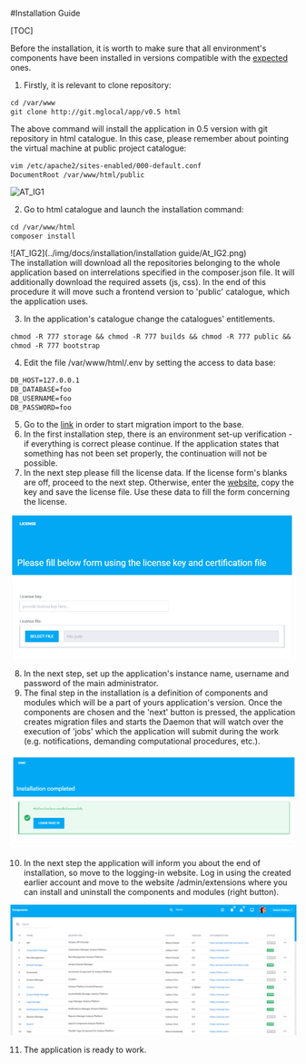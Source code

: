 #Installation Guide  

[TOC]

Before the installation, it is worth to make sure that all environment's components have been installed in versions compatible with the [expected](https://inbssoftware.atlassian.net/wiki/display/AS/Requirements) ones.  
  
1. Firstly, it is relevant to clone repository:  
<pre><code>cd /var/www
git clone http://git.mglocal/app/v0.5 html</code></pre> 
The above command will install the application in 0.5 version with git repository in html catalogue. 
In this case, please remember about pointing the virtual machine at public project catalogue:  
<pre><code>vim /etc/apache2/sites-enabled/000-default.conf  
DocumentRoot /var/www/html/public</code></pre>
  
  ![AT_IG1](../img/docs/basics/installation/installation_guide/AT_IG1.png)
  
2. Go to html catalogue and launch the installation command:  
<pre><code>cd /var/www/html
composer install</code></pre>
  
  ![AT_IG2](../img/docs/installation/installation guide/At_IG2.png)  
  The installation will download all the repositories belonging to the whole application based on interrelations specified in the composer.json file. It will additionally download the required assets (js, css). In the end of this procedure it will move such a frontend version to 'public' catalogue, which the application uses.  

3. In the application's catalogue change the catalogues' entitlements.
<pre><code>chmod -R 777 storage && chmod -R 777 builds && chmod -R 777 public && chmod -R 777 bootstrap</code></pre>
  
4.  Edit the file /var/www/html/.env by setting the access to data base:
<pre><code>DB_HOST=127.0.0.1
DB_DATABASE=foo
DB_USERNAME=foo
DB_PASSWORD=foo</code></pre>
  
5. Go to the [link](http://127.0.0.1/admin/install) in order to start migration import to the base.
6. In the first installation step, there is an environment set-up verification - if everything is correct please continue. If the application states that something has not been set properly, the continuation will not be possible.
7. In the next step please fill the license data. If the license form's blanks are off, proceed to the next step. Otherwise, enter the [website](http://192.168.1.217/license), copy the key and save the license file. Use these data to fill the form concerning the license.
  
  ![AT_IG3](../img/docs/installation/installation_guide/AT_IG3.png)
  
8. In the next step, set up the application's instance name, username and password of the main administrator.
9. The final step in the installation is a definition of components and modules which will be a part of yours application's version. Once the components are chosen and the 'next' button is pressed, the application creates migration files and starts the Daemon that will watch over the execution of 'jobs' which the application will submit during the work (e.g. notifications, demanding computational procedures, etc.).
  
  ![AT_IG4](../img/docs/installation/installation_guide/AT_IG4.png)
  
10. In the next step the application will inform you about the end of installation, so move to the logging-in website. Log in using the created earlier account and move to the website /admin/extensions where you can install and uninstall the components and modules (right button).
  
  ![AT_IG5](../img/docs/installation/installation_guide/AT_IG5.png)
  
11. The application is ready to work.
